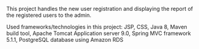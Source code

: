This project handles the new user registration and displaying the report of the registered users to the admin.

Used frameworks/technologies in this project:
JSP, CSS,
Java 8,
Maven build tool,
Apache Tomcat Application server 9.0,
Spring MVC framework 5.1.1,
PostgreSQL database using Amazon RDS

